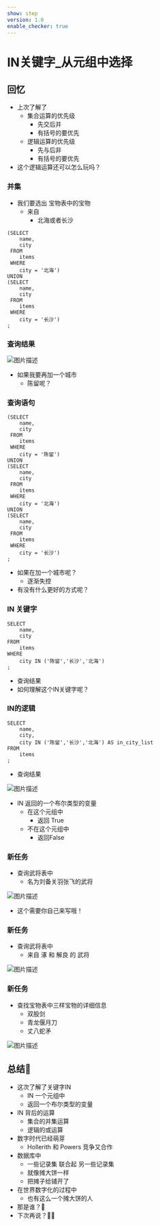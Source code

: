 ```yaml
---
show: step
version: 1.0
enable_checker: true
---
```


#   IN关键字_从元组中选择   

##  回忆

- 上次了解了
	- 集合运算的优先级
		- 先交后并 
		- 有括号的要优先
	- 逻辑运算的优先级
		- 先与后非
		- 有括号的要优先
- 这个逻辑运算还可以怎么玩吗？

### 并集

- 我们要选出 宝物表中的宝物
	- 来自
		- 北海或者长沙

```
(SELECT 
    name,
    city
 FROM
    items
 WHERE
    city = '北海')
UNION
(SELECT 
    name,
    city
 FROM
    items
 WHERE
    city = '长沙')
;
```

### 查询结果

![图片描述](https://doc.shiyanlou.com/courses/uid1190679-20230624-1687603489492)

- 如果我要再加一个城市
	- 陈留呢？

### 查询语句

```
(SELECT 
    name,
    city
 FROM
    items
 WHERE
    city = '陈留')
UNION
(SELECT 
    name,
    city
 FROM
    items
 WHERE
    city = '北海')
UNION
(SELECT 
    name,
    city
 FROM
    items
 WHERE
    city = '长沙')
;
```

- 如果在加一个城市呢？
	- 逐渐失控
- 有没有什么更好的方式呢？

### IN 关键字

```
SELECT 
    name,
    city
FROM
    items
WHERE
    city IN ('陈留','长沙','北海')
;
```

- 查询结果
- 如何理解这个IN关键字呢？

### IN的逻辑

```
SELECT 
    name,
    city,
    city IN ('陈留','长沙','北海') AS in_city_list
FROM
    items
;
```

- 查询结果

![图片描述](https://doc.shiyanlou.com/courses/uid1190679-20230624-1687603884013)

- IN 返回的一个布尔类型的变量
	- 在这个元组中
		- 返回 True
	- 不在这个元组中
		- 返回False

### 新任务

- 查询武将表中
	- 名为刘备关羽张飞的武将

![图片描述](https://doc.shiyanlou.com/courses/uid1190679-20230624-1687604137333)

- 这个需要你自己来写哦！

### 新任务

- 查询武将表中
	- 来自 涿 和 解良 的 武将

![图片描述](https://doc.shiyanlou.com/courses/uid1190679-20230624-1687604751201)

### 新任务

- 查找宝物表中三样宝物的详细信息
	- 双股剑
	- 青龙偃月刀
	- 丈八蛇矛

![图片描述](https://doc.shiyanlou.com/courses/uid1190679-20230624-1687604987369)

## 总结🤔

- 这次了解了关键字IN	
	- IN 一个元组中
	- 返回一个布尔类型的变量
- IN 背后的运算
	- 集合的并集运算
	- 逻辑的或运算
- 数字时代已经萌芽
	- Hollerith 和 Powers 竞争又合作
- 数据库中
	- 一些记录集 联合起 另一些记录集
	- 就像摊大饼一样
	- 把摊子给铺开了
- 在世界数字化的过程中
	- 也有这么一个摊大饼的人
- 那是谁？🤔
- 下次再说？👋🏻